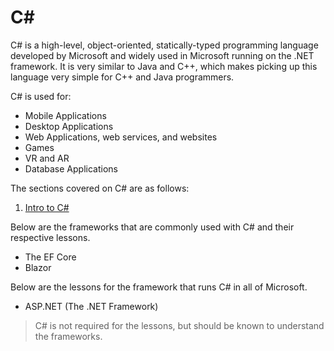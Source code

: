 # C#

C# is a high-level, object-oriented, statically-typed programming language developed by Microsoft and widely used in Microsoft running on the .NET framework. It is very similar to Java and C++, which makes picking up this language very simple for C++ and Java programmers.

C# is used for:
* Mobile Applications
* Desktop Applications
* Web Applications, web services, and websites
* Games
* VR and AR
* Database Applications

The sections covered on C# are as follows:

1. [Intro to C#](/ProgrammingLanguages/C%23/01_IntroToC%23.md)

Below are the frameworks that are commonly used with C# and their respective lessons.
* The EF Core
* Blazor

Below are the lessons for the framework that runs C# in all of Microsoft.
* ASP.NET (The .NET Framework)

> C# is not required for the lessons, but should be known to understand the frameworks.